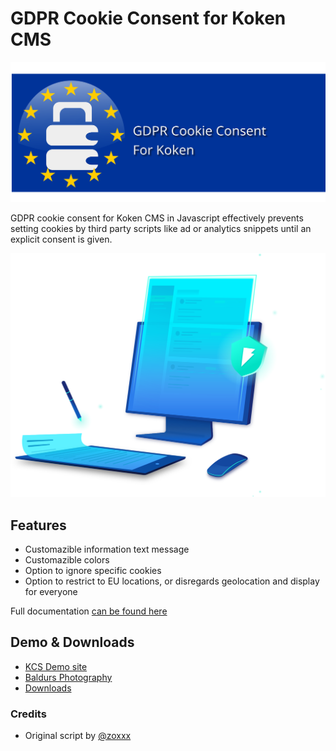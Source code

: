 # GDPR Cookie Consent for Koken CMS
![GDPR Cookie Consent for Koken](images/gdpr.svg)

GDPR cookie consent for Koken CMS in Javascript effectively prevents setting cookies by third party scripts like ad or analytics snippets until an explicit consent is given.

![GDPR Cookie Consent](images/readme-hero.svg)
## Features
* Customazible information text message
* Customazible colors
* Option to ignore specific cookies
* Option to restrict to EU locations, or disregards geolocation and display for everyone

Full documentation [can be found here](https://varoystrand.se/sidor/gdpr-cookie-consent-for-koken/)

## Demo & Downloads
* [KCS Demo site](https://demo.kokensupport.com)
* [Baldurs Photography](https://varoystrand.se)
* [Downloads](https://github.com/Koken-Community-Support/GDPR-Cookie-Consent/releases/latest)

### Credits
* Original script by [@zoxxx](https://github.com/zoxxx)
